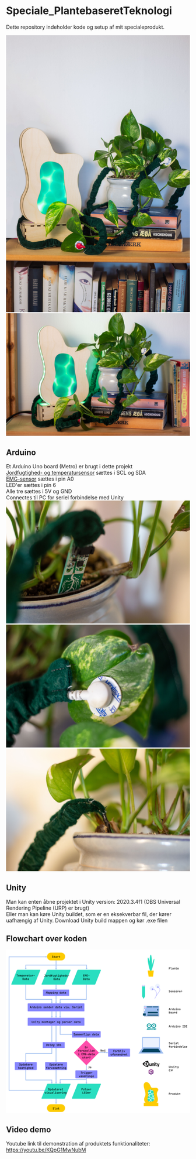 # Speciale_PlantebaseretTeknologi
Dette repository indeholder kode og setup af mit specialeprodukt.

![produktbillede](images/Product.jpg)
![](/images/Glow.jpg)

## Arduino
Et Arduino Uno board (Metro) er brugt i dette projekt  
[Jordfugtighed- og temperatursensor](https://learn.adafruit.com/adafruit-stemma-soil-sensor-i2c-capacitive-moisture-sensor/arduino-test) sættes i SCL og SDA  
[EMG-sensor](https://wiki.seeedstudio.com/Grove-EMG_Detector/) sættes i pin A0  
LED'er sættes i pin 6  
Alle tre sættes i 5V og GND  
Connectes til PC for seriel forbindelse med Unity  
![](/images/MoistTempSensor.jpg)
![](/images/EMG.jpg)
![](/images/Ground.jpg)


## Unity
Man kan enten åbne projektet i Unity version: 2020.3.4f1 (OBS Universal Rendering Pipeline (URP) er brugt)  
Eller man kan køre Unity buildet, som er en eksekverbar fil, der kører uafhængig af Unity. Download Unity build mappen og kør .exe filen  

## Flowchart over koden
![flowchart](images/Flowchart.png)


## Video demo
Youtube link til demonstration af produktets funktionaliteter: https://youtu.be/KQpG1MwNubM
